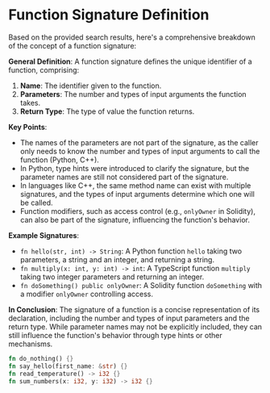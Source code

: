 # Function Signature Definition
Based on the provided search results, here's a comprehensive breakdown of the concept of a function signature:

**General Definition**: A function signature defines the unique identifier of a function, comprising:

1. **Name**: The identifier given to the function.
2. **Parameters**: The number and types of input arguments the function takes.
3. **Return Type**: The type of value the function returns.

**Key Points**:

* The names of the parameters are not part of the signature, as the caller only needs to know the number and types of input arguments to call the function (Python, C++).
* In Python, type hints were introduced to clarify the signature, but the parameter names are still not considered part of the signature.
* In languages like C++, the same method name can exist with multiple signatures, and the types of input arguments determine which one will be called.
* Function modifiers, such as access control (e.g., `onlyOwner` in Solidity), can also be part of the signature, influencing the function's behavior.

**Example Signatures**:

* `fn hello(str, int) -> String`: A Python function `hello` taking two parameters, a string and an integer, and returning a string.
* `fn multiply(x: int, y: int) -> int`: A TypeScript function `multiply` taking two integer parameters and returning an integer.
* `fn doSomething() public onlyOwner`: A Solidity function `doSomething` with a modifier `onlyOwner` controlling access.

**In Conclusion**: The signature of a function is a concise representation of its declaration, including the number and types of input parameters and the return type. While parameter names may not be explicitly included, they can still influence the function's behavior through type hints or other mechanisms.

```rust
fn do_nothing() {}
fn say_hello(first_name: &str) {}
fn read_temperature() -> i32 {}
fn sum_numbers(x: i32, y: i32) -> i32 {}
```
